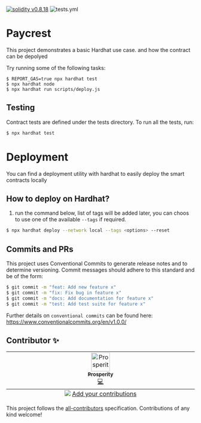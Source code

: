 <p>
    <a href="https://solidity.readthedocs.io/en/v0.8.18/"><img alt="solidity v0.8.18" src="https://badgen.net/badge/solidity/v0.8.17/blue"></a>
    <img src="https://github.com/Vaultka-Project/sake-contracts/actions/workflows/hardhat.yml/badge.svg" alt="tests.yml">
</p>

# Paycrest

This project demonstrates a basic Hardhat use case. and how the contract can be depolyed

Try running some of the following tasks:

```shell
$ REPORT_GAS=true npx hardhat test
$ npx hardhat node
$ npx hardhat run scripts/deploy.js
```
## Testing

Contract tests are defined under the tests directory. To run all the tests, run:

```bash
$ npx hardhat test
```

# Deployment

You can find a deployment utility with hardhat to easily deploy the smart contracts locally
&nbsp;

## How to deploy on Hardhat?

1. run the command below, list of tags will be added later, you can choos to use one of the available `--tags` if required.

```bash
$ npx hardhat deploy --network local --tags <options> --reset
```

## **Commits and PRs**

This project uses Conventional Commits to generate release notes and to determine versioning. Commit messages should adhere to this standard and be of the form:

```bash
$ git commit -m "feat: Add new feature x"
$ git commit -m "fix: Fix bug in feature x"
$ git commit -m "docs: Add documentation for feature x"
$ git commit -m "test: Add test suite for feature x"
```

Further details on `conventional commits` can be found here: https://www.conventionalcommits.org/en/v1.0.0/

## Contributor ✨

<!-- ALL-CONTRIBUTORS-LIST:START - Do not remove or modify this section -->
<!-- prettier-ignore-start -->
<!-- markdownlint-disable -->
<table>
  <tbody>
    <tr>
      <td align="center" valign="top" width="14.28%"><a href="https://onahprosperity.github.io/"><img src="https://avatars.githubusercontent.com/u/40717516?v=4?s=50" width="50px;" alt="Prosperity"/><br /><sub><b>Prosperity</b></sub></a><br /><a href="https://github.com/paycrest/contracts" title="code">💻</a></td>
    </tr>
  </tbody>
  <tfoot>
    <tr>
      <td align="center" size="13px" colspan="7">
        <img src="https://raw.githubusercontent.com/all-contributors/all-contributors-cli/1b8533af435da9854653492b1327a23a4dbd0a10/assets/logo-small.svg">
          <a href="https://all-contributors.js.org/docs/en/bot/usage">Add your contributions</a>
        </img>
      </td>
    </tr>
  </tfoot>
</table>

<!-- markdownlint-restore -->
<!-- prettier-ignore-end -->

<!-- ALL-CONTRIBUTORS-LIST:END -->

This project follows the [all-contributors](https://github.com/all-contributors/all-contributors) specification. Contributions of any kind welcome!
